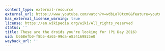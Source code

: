 ```yaml
---
content_type: external-resource
external_url: https://www.youtube.com/watch?v=wdbLoT0tcm0&feature=youtu.be
has_external_license_warning: true
license: https://en.wikipedia.org/wiki/All_rights_reserved
status: ''
title: These are the droids you're looking for (Pi Day 2016)
uid: b668efb0-f8b5-4a65-99da-e834169825e0
wayback_url: ''
---
```

